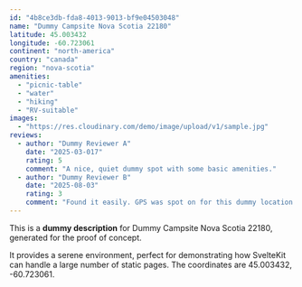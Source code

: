 ```yaml
---
id: "4b8ce3db-fda8-4013-9013-bf9e04503048"
name: "Dummy Campsite Nova Scotia 22180"
latitude: 45.003432
longitude: -60.723061
continent: "north-america"
country: "canada"
region: "nova-scotia"
amenities:
  - "picnic-table"
  - "water"
  - "hiking"
  - "RV-suitable"
images:
  - "https://res.cloudinary.com/demo/image/upload/v1/sample.jpg"
reviews:
  - author: "Dummy Reviewer A"
    date: "2025-03-017"
    rating: 5
    comment: "A nice, quiet dummy spot with some basic amenities."
  - author: "Dummy Reviewer B"
    date: "2025-08-03"
    rating: 3
    comment: "Found it easily. GPS was spot on for this dummy location."
---
```


This is a **dummy description** for Dummy Campsite Nova Scotia 22180, generated for the proof of concept.

It provides a serene environment, perfect for demonstrating how SvelteKit can handle a large number of static pages. The coordinates are 45.003432, -60.723061.
